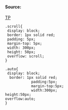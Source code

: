 #### Source:
[TP](https://www.tutorialspoint.com/css/css_scrollbars.htm)

```
.scroll{
 display: block;
 border: 1px solid red;
 padding: 5px;
 margin-top: 5px;
 width: 300px;
 height: 50px;
 overflow: scroll;
}

.auto{
 display: block;
  border: 1px solid red;
            padding:5px;
            margin-top:5px;
            width:300px;
height:50px;
overflow:auto;
}
```